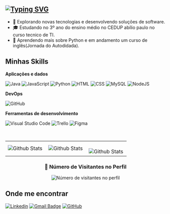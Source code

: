 

## [![Typing SVG](https://readme-typing-svg.herokuapp.com/?color=66FF00&size=35&center=true&vCenter=true&width=1000&lines=HELLO,+MY+NAME+is+Gustavo+Scarabelot+dos+Santos;I'm+17+years+old;I+am+from+Criciúma,+SC;I+am+graduating+in+IT+Technician+at+CEDUP;Be+Welcome!+:%29)](https://git.io/typing-svg)



- 🤔 Explorando novas tecnologias e desenvolvendo soluções de software.
- 🎓 Estudando no 3º ano do ensino médio no CEDUP abílio paulo no curso tecnico de TI.
- 🌱 Aprendendo mais sobre Python e em andamento um curso de inglês(Jornada do Autodidada).
<!-- - 💼 Trabalhando como {stack em que você trabalhar} na {empresa}. -->


## Minhas Skills

**Aplicações e dados**

![Java](https://img.shields.io/badge/Java-ED8B00?style=flat&logo=java&logoColor=white)
![JavaScript](https://img.shields.io/badge/JavaScript-F7DF1E?style=flat&logo=javascript&logoColor=black)
![Python](https://img.shields.io/badge/Python-14354C?style=flat&logo=python&logoColor=white)
![HTML](https://img.shields.io/badge/HTML-E34F26?style=&logo=html5&logoColor=white)
![CSS](https://img.shields.io/badge/CSS-1572B6?style=flat&logo=css3&logoColor=white)
![MySQL](https://img.shields.io/badge/-MySQL-333333?style=flat&logo=mysql)
![NodeJS](https://img.shields.io/badge/Node.js-43853D?style=flat&logo=node.js&logoColor=white)


**DevOps**

![GitHub](https://img.shields.io/badge/GitHub-100000?style=flat&logo=github&logoColor=white)


**Ferramentas de desenvolvimento**

![Visual Studio Code](https://img.shields.io/badge/Visual%20Studio%20Code-0078d7.svg?style=flat&logo=visual-studio-code&logoColor=white)
![Trello](https://img.shields.io/badge/Trello-%23026AA7.svg?style=flat&logo=Trello&logoColor=white)
![Figma](https://img.shields.io/badge/Figma-%23F24E1E.svg?style=flat&logo=Figma&logoColor=white)

<br/>

<table>
  <tr>
    <td>
      <img
        align="left"
        src="https://github-readme-stats.vercel.app/api?username=GustavoScarabellotS&show_icons=true&theme=chartreuse-dark"
        alt="Github Stats"
      />
    </td>
    <td>
      <img
        align="left"
        src="https://github-readme-stats.vercel.app/api/top-langs/?username=GustavoScarabellotS&theme=chartreuse-dark&hide_border=false&include_all_commits=true&count_private=true&layout=compact"
        alt="Github Stats"
      />
    </td>
    <td>
      <br />
      <img
        align="left"
        src="https://github-readme-streak-stats.herokuapp.com/?user=GustavoScarabellotS&theme=chartreuse-dark&hide_border=false"
        alt="Github Stats"
      />
    </td>
  </tr>
</table>

<div align="center">
  <h3><b>📍 Número de Visitantes no Perfil</b></h3>
</div>

<p align="center">
  <img
    src="https://profile-counter.glitch.me/GustavoScarabellotS/count.svg"
    alt="Número de visitantes no perfil"
  />
</p>

## Onde me encontrar

[![Linkedin](https://img.shields.io/badge/-GustavoScarabelotdosSantos-blue?style=flat-square&logo=Linkedin&logoColor=white&link=https://www.linkedin.com/in/gustavo-scarabelot-dos-santos-750574289/)](https://www.linkedin.com/in/gustavo-scarabelot-dos-santos-750574289/)
[![Gmail Badge](https://img.shields.io/badge/-gustavoscarabelotdev@gmail.com-006bed?style=flat-square&logo=Gmail&logoColor=white&link=mailto:gustavoscarabelotdev@gmail.com )](mailto:gustavoscarabelotdev@gmail.com )
[![GitHub](https://img.shields.io/github/followers/GustavoScarabellotS?label=follow&style=social)](https://github.com/GustavoScarabellotS)
